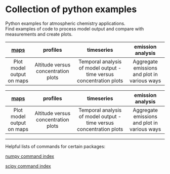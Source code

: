 # Collection of python examples
<!--
.. title: Python examples for atmospheric chemistry
.. date: 2020-03-26
.. tags: atmospheric chemistry python examples gallery
.. description: Based off the Unidata one-stop shop for Python in atmospheric science and meteorology
.. author: rrb
-->

Python examples for atmospheric chemistry applications.<br>
Find examples of code to process model output and compare with measurements and create plots.

|[maps](map_plotting.md) | profiles | timeseries | emission analysis |
|:-------------:|:-------------:|:-------------:|:-------------:|
|Plot model output on maps| Altitude versus concentration plots | Temporal analysis of model output - time versus concentration plots | Aggregate emissions and plot in various ways |

|[maps](map_plotting.md) | profiles | timeseries | emission analysis |
|:-------------:|:-------------:|:-------------:|:-------------:|
|Plot model output on maps| Altitude versus concentration plots | Temporal analysis of model output - time versus concentration plots | Aggregate emissions and plot in various ways |

------------------------------
Helpful lists of commands for certain packages:

[numpy command index](https://numpy.org/doc/stable/genindex.html)

[scipy command index](https://docs.scipy.org/doc/scipy/reference/genindex.html)


